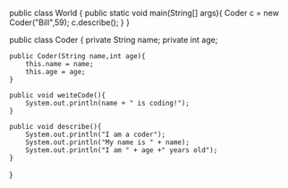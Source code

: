 public class World {
	public static void main(String[] args){
		Coder c = new Coder("Bill",59);
		c.describe();
	}
}

public class Coder {
	private String name;
	private int age;
	
	public Coder(String name,int age){
		this.name = name;
		this.age = age;
	}
	
	public void weiteCode(){
		System.out.println(name + " is coding!");
	}
	
	public void describe(){
		System.out.println("I am a coder");
		System.out.println("My name is " + name);
		System.out.println("I am " + age +" years old");
	}
}
